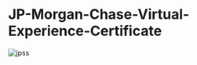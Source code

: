 # JP-Morgan-Chase-Virtual-Experience-Certificate

![jpss](https://user-images.githubusercontent.com/100685507/193980538-e18230eb-1b7a-422e-a602-227b1466e255.png)
